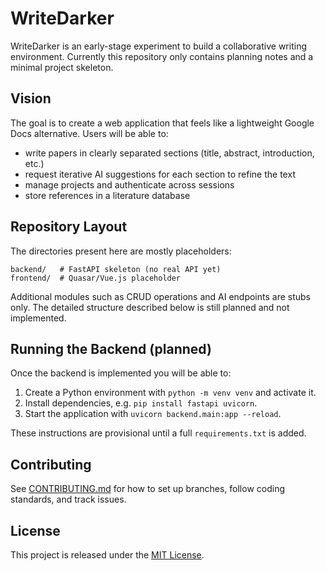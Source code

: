 # WriteDarker

WriteDarker is an early-stage experiment to build a collaborative writing environment.
Currently this repository only contains planning notes and a minimal project skeleton.

## Vision

The goal is to create a web application that feels like a lightweight Google Docs alternative. Users will be able to:

- write papers in clearly separated sections (title, abstract, introduction, etc.)
- request iterative AI suggestions for each section to refine the text
- manage projects and authenticate across sessions
- store references in a literature database

## Repository Layout

The directories present here are mostly placeholders:

```
backend/   # FastAPI skeleton (no real API yet)
frontend/  # Quasar/Vue.js placeholder
```

Additional modules such as CRUD operations and AI endpoints are stubs only. The detailed
structure described below is still planned and not implemented.

## Running the Backend (planned)

Once the backend is implemented you will be able to:

1. Create a Python environment with `python -m venv venv` and activate it.
2. Install dependencies, e.g. `pip install fastapi uvicorn`.
3. Start the application with `uvicorn backend.main:app --reload`.

These instructions are provisional until a full `requirements.txt` is added.

## Contributing

See [CONTRIBUTING.md](CONTRIBUTING.md) for how to set up branches, follow coding standards, and track issues.

## License

This project is released under the [MIT License](LICENSE).
